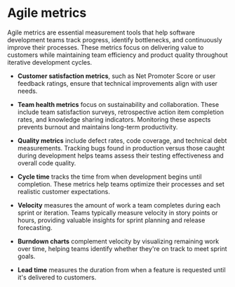 # Agile metrics

Agile metrics are essential measurement tools that help software development teams track progress, identify bottlenecks, and continuously improve their processes. These metrics focus on delivering value to customers while maintaining team efficiency and product quality throughout iterative development cycles.

* **Customer satisfaction metrics**, such as Net Promoter Score or user feedback ratings, ensure that technical improvements align with user needs.

* **Team health metrics** focus on sustainability and collaboration. These include team satisfaction surveys, retrospective action item completion rates, and knowledge sharing indicators. Monitoring these aspects prevents burnout and maintains long-term productivity.

* **Quality metrics** include defect rates, code coverage, and technical debt measurements. Tracking bugs found in production versus those caught during development helps teams assess their testing effectiveness and overall code quality.

* **Cycle time** tracks the time from when development begins until completion. These metrics help teams optimize their processes and set realistic customer expectations.

* **Velocity** measures the amount of work a team completes during each sprint or iteration. Teams typically measure velocity in story points or hours, providing valuable insights for sprint planning and release forecasting.

* **Burndown charts** complement velocity by visualizing remaining work over time, helping teams identify whether they're on track to meet sprint goals.

* **Lead time** measures the duration from when a feature is requested until it's delivered to customers.
